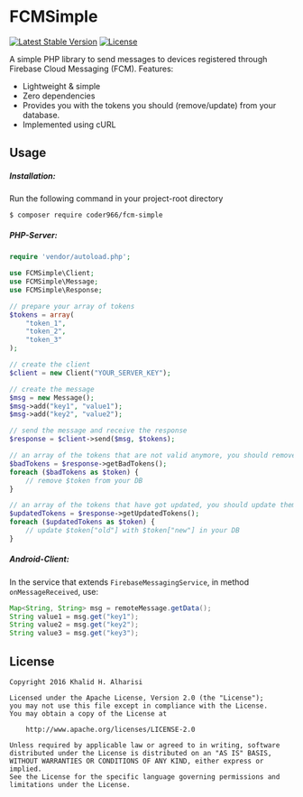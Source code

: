 FCMSimple
===
[![Latest Stable Version](https://poser.pugx.org/coder966/fcm-simple/v/stable)](https://packagist.org/packages/coder966/fcm-simple)
[![License](https://poser.pugx.org/coder966/fcm-simple/license)](https://packagist.org/packages/coder966/fcm-simple)

A simple PHP library to send messages to devices registered through Firebase Cloud Messaging (FCM).
Features:
- Lightweight & simple
- Zero dependencies
- Provides you with the tokens you should (remove/update) from your database.
- Implemented using cURL


Usage
---
##### Installation:
Run the following command in your project-root directory
```
$ composer require coder966/fcm-simple
```

##### PHP-Server:
```php
require 'vendor/autoload.php';

use FCMSimple\Client;
use FCMSimple\Message;
use FCMSimple\Response;

// prepare your array of tokens
$tokens = array(
    "token_1",
    "token_2",
    "token_3"
);

// create the client
$client = new Client("YOUR_SERVER_KEY");

// create the message
$msg = new Message();
$msg->add("key1", "value1");
$msg->add("key2", "value2");

// send the message and receive the response
$response = $client->send($msg, $tokens);

// an array of the tokens that are not valid anymore, you should remove them from your DB
$badTokens = $response->getBadTokens();
foreach ($badTokens as $token) {
    // remove $token from your DB
}

// an array of the tokens that have got updated, you should update them in your DB
$updatedTokens = $response->getUpdatedTokens();
foreach ($updatedTokens as $token) {
    // update $token["old"] with $token["new"] in your DB
}
```

##### Android-Client:
In the service that extends `FirebaseMessagingService`, in method `onMessageReceived`, use:
```java
Map<String, String> msg = remoteMessage.getData();
String value1 = msg.get("key1");
String value2 = msg.get("key2");
String value3 = msg.get("key3");
```


License
---
```
Copyright 2016 Khalid H. Alharisi

Licensed under the Apache License, Version 2.0 (the "License");
you may not use this file except in compliance with the License.
You may obtain a copy of the License at

    http://www.apache.org/licenses/LICENSE-2.0

Unless required by applicable law or agreed to in writing, software
distributed under the License is distributed on an "AS IS" BASIS,
WITHOUT WARRANTIES OR CONDITIONS OF ANY KIND, either express or implied.
See the License for the specific language governing permissions and
limitations under the License.
```
